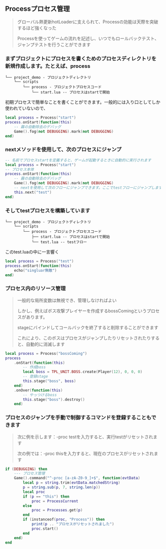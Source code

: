 ## Processプロセス管理

> グローバル熱更新hotLoaderに支えられて、Processの効能は天際を突破するほど強くなった
>
> Processを使ってゲームの流れを記述し、いつでもロールバックテスト、ジャンプテストを行うことができます

### まずプロジェクトにプロセスを書くためのプロセスディレクトリを新規作成します。たとえば、process

```
└── project_demo - プロジェクトディレクトリ
    └── scripts
        └── process - プロジェクトプロセスコード
            └── start.lua -- プロセスはstartで開始
```

初期プロセスで簡単なことを書くことができます。一般的には入り口としてしか使われていないので、

```lua
local process = Process("start")
process.onStart(function(this)
    -- 霧の自動除去のデバッグ
    Game().fog(not DEBUGGING).mark(not DEBUGGING)
end)
```

### nextメソッドを使用して、次のプロセスにジャンプ

```lua
-- 名前でプロセスstartを定義すると、ゲームが起動するときに自動的に実行されます
local process = Process("start")
-- プロセス本体
process.onStart(function(this)
    -- 霧の自動除去のデバッグ
    Game().fog(not DEBUGGING).mark(not DEBUGGING)
    -- nextを使用して次のフローにジャンプできます。ここでtestフローにジャンプします
    this.next("test")
end)
```

### そしてtestプロセスを構築しています

```
└── project_demo - プロジェクトディレクトリ
    └── scripts
        └── process - プロジェクトプロセスコード
            ├── start.lua -- プロセスはstartで開始
            └── test.lua -- testフロー
```

このtest.luaの中に一言響く

```lua
local process = Process("test")
process.onStart(function(this)
    echo("singluar無敵")
end)
```

### プロセス内のリソース管理

> 一般的な局所変数は無視でき、管理しなければよい
>
> しかし、例えばボス攻撃プレイヤーを作成するbossComingというプロセスがあります。
>
> stageにバインドしてコールバックを終了すると削除することができます
>
> これにより、このボスはプロセスがジャンプしたりリセットされたりすると、自動的に消滅します

```lua
local process = Process("bossComing")
process
    .onStart(function(this)
        -- 作成boss
        local boss = TPL_UNIT.BOSS.create(Player(12), 0, 0, 0)
        -- 登録stage
        this.stage("boss", boss)
    end)
    .onOver(function(this)
        -- やっつけるboss
        this.stage("boss").destroy()
    end)
```

### プロセスのジャンプを手動で制御するコマンドを登録することもできます

> 次に例を示します：-proc testを入力すると、実行testがリセットされます
>
> 次の例では：-proc thisを入力すると、現在のプロセスがリセットされます

```lua
if (DEBUGGING) then
    --- プロセス管理
    Game().command("^-proc [a-zA-Z0-9_]+$", function(evtData)
        local p = string.trim(evtData.matchedString)
        p = string.sub(p, 7, string.len(p))
        local proc
        if (p == "this") then
            proc = ProcessCurrent
        else
            proc = Processes.get(p)
        end
        if (instanceof(proc, "Process")) then
            print(p .. "プロセスがリセットされました")
            proc.start()
        end
    end)
end
```
